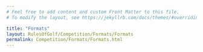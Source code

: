 ```yaml
---
# Feel free to add content and custom Front Matter to this file.
# To modify the layout, see https://jekyllrb.com/docs/themes/#overriding-theme-defaults

title: "Formats"
layout: RulesOfGolf/Competition/Formats/Formats
permalink: Competition/Formats/Formats.html
---
```

